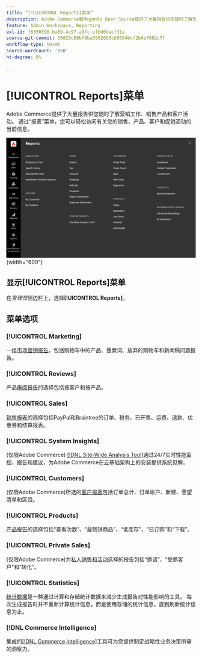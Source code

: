 ```yaml
---
title: “[!UICONTROL Reports]菜单”
description: Adobe Commerce和Magento Open Source提供了大量报告供您随时了解营销工作、销售产品和客户活动。
feature: Admin Workspace, Reporting
exl-id: f6356590-ba89-4c97-a9fc-efbd0dacf31a
source-git-commit: 35025c69bf9ba3902693cb9694bcf2b4e7882c7f
workflow-type: tm+mt
source-wordcount: '250'
ht-degree: 0%

---
```


# [!UICONTROL Reports]菜单

Adobe Commerce提供了大量报告供您随时了解营销工作、销售产品和客户活动。 通过“报表”菜单，您可以轻松访问有关您的销售、产品、客户和促销活动的当前信息。

![报告菜单](./assets/overview.png){width="600"}

## 显示[!UICONTROL Reports]菜单

在&#x200B;_管理员_&#x200B;侧边栏上，选择&#x200B;**[!UICONTROL Reports]**。

## 菜单选项

### [!UICONTROL Marketing]

一组[市场营销报告](marketing-reports.md)，包括购物车中的产品、搜索词、放弃的购物车和新闻稿问题报告。

### [!UICONTROL Reviews]

产品[审阅报告](review-reports.md)的选择包括按客户和按产品。

### [!UICONTROL Sales]

[销售报表](sales-reports.md)的选择包括PayPal和Braintree的订单、税务、已开票、运费、退款、优惠券和结算报表。

### [!UICONTROL System Insights]

(仅限Adobe Commerce) [[!DNL Site-Wide Analysis Tool]](https://experienceleague.adobe.com/docs/commerce-operations/tools/site-wide-analysis-tool/access.html)通过24/7实时性能监控、报告和建议，为Adobe Commerce在云基础架构上的安装提供系统见解。

### [!UICONTROL Customers]

(仅限Adobe Commerce)所选的[客户报表](customer-reports.md)包括订单总计、订单帐户、新建、愿望清单和区段。

### [!UICONTROL Products]

[产品报告](product-reports.md)的选择包括“查看次数”、“最畅销商品”、“低库存”、“已订购”和“下载”。

### [!UICONTROL Private Sales]

(仅限Adobe Commerce)为[私人销售和活动](private-sales-reports.md)选择的报告包括“邀请”、“受邀客户”和“转化”。

### [!UICONTROL Statistics]

[统计数据](sales-reports.md#refresh-statistics)是一种通过计算和存储统计数据来减少生成报告对性能影响的工具。 每次生成报告时并不重新计算统计信息，而是使用存储的统计信息，直到刷新统计信息为止。

### [!DNL Commerce Intelligence]

集成的[[!DNL Commerce Intelligence]](business-intelligence.md)工具可为您提供制定战略性业务决策所需的洞察力。
